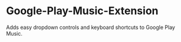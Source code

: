 Google-Play-Music-Extension
===========================

Adds easy dropdown controls and keyboard shortcuts to Google Play Music.
